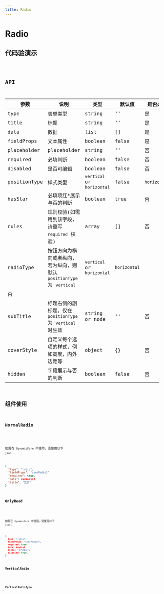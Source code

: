 ```yaml
---
title: Radio
---
```


# Radio

## 代码验演示

<code src="./demo/index.tsx" />

## API

| 参数         | 说明                                                                  | 类型                       | 默认值       | 是否必填     |
| ------------ | --------------------------------------------------------------------- | -------------------------- | ------------ | ------------ |
| type         | 表单类型                                                              | string                     | ''           | 是           |
| title        | 标题                                                                  | string                     | ''           | 是           |
| data         | 数据                                                                  | list                       | []           | 是           |
| fieldProps   | 文本属性                                                              | boolean                    | false        | 是           |
| placeholder  | placeholder                                                           | string                     | ''           | 否           |
| required     | 必填判断                                                              | boolean                    | false        | 否           |
| disabled     | 是否可编辑                                                            | boolean                    | false        | 否           |
| positionType | 样式类型                                                              | `vertical` or `horizontal` | false        | `horizontal` |
| hasStar      | 必填项红\*展示与否的判断                                              | boolean                    | true         | 否           |
| rules        | 规则校验(如需用到该字段，请重写 `required` 校验)                      | array                      | []           | 否           |
| radioType    | 按钮方向为横向或者纵向，若为纵向，则默认 `positionType` 为 `vertical` | `vertical` or `horizontal` | `horizontal` |
| 否           |
| subTitle     | 标题右侧的副标题，仅在 `positionType` 为 `vertical` 时生效            | string or node             | ''           | 否           |
| coverStyle   | 自定义每个选项的样式，例如高度，内外边距等                            | object                     | {}           | 否           |
| hidden       | 字段展示与否的判断                                                    | boolean                    | false        | 否           |


## 组件使用

### NormalRadio

<code src="./demo/normalRadio.tsx" />

如需在 `DynamicForm` 中使用，请使用以下 `json`：

```json
{
  "type": "radio",
  "fieldProps": "userRadio1",
  "required": true,
  "data": radioList,
  "title": "发票"
}
```

### OnlyRead

<code src="./demo/onlyRead.tsx" />

如需在 `DynamicForm` 中使用，请使用以下 `json`：

```json
{
  type: "radio",
  fieldProps: "userRadio4",
  required: true,
  data: dayList,
  title: "天气情况",
  disabled: true,
},
```

### VerticalRadio

<code src="./demo/verticalRadio.tsx" />

### VerticalRadioType

<code src="./demo/verticalRadioType.tsx" />
